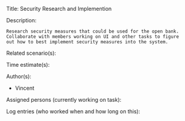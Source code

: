 Title: Security Research and Implemention

Description:

	Research security measures that could be used for the open bank.
	Collaborate with members working on UI and other tasks to figure
	out how to best implement security measures into the system.
	
Related scenario(s):


  
Time estimate(s):

  

Author(s):

  - Vincent

Assigned persons (currently working on task):



Log entries (who worked when and how long on this):



